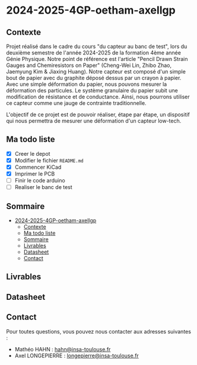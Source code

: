 # 2024-2025-4GP-oetham-axellgp

## Contexte 

Projet réalisé dans le cadre du cours "du capteur au banc de test", lors du deuxième semestre de l'année 2024-2025 de la formation 4ème année Génie Physique. Notre point de référence est l'article "Pencil Drawn Strain Gauges and Chemiresistors on Paper" (Cheng-Wei Lin, Zhibo Zhao, Jaemyung Kim & Jiaxing Huang). Notre capteur est composé d'un simple bout de papier avec du graphite déposé dessus par un crayon à papier. Avec une simple déformation du papier, nous pouvons mesurer la déformation des particules. Le système granulaire du papier subit une modification de résistance et de conductance. Ainsi, nous pourrons utiliser ce capteur comme une jauge de contrainte traditionnelle. 

L'objectif de ce projet est de pouvoir réaliser, étape par étape, un dispositif qui nous permettra de mesurer une déformation d'un capteur low-tech. 
 
## Ma todo liste

- [x] Creer le depot
- [x] Modifier le fichier `README.md`
- [x] Commencer KiCad
- [x] Imprimer le PCB
- [ ] Finir le code arduino
- [ ] Realiser le banc de test  

## Sommaire 

- [2024-2025-4GP-oetham-axellgp](#2024-2025-4gp-oetham-axellgp)
  - [Contexte](#contexte)
  - [Ma todo liste](#ma-todo-liste)
  - [Sommaire](#sommaire)
  - [Livrables](#livrables)
  - [Datasheet](#datasheet)
  - [Contact](#contact)

## Livrables 

## Datasheet

## Contact

Pour toutes questions, vous pouvez nous contacter aux adresses suivantes :

- Mathéo HAHN : hahn@insa-toulouse.fr
- Axel LONGEPIERRE : longepierre@insa-toulouse.fr